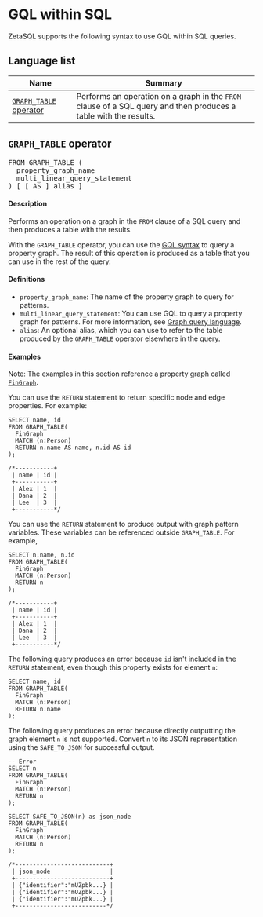 

<!-- mdlint off(WHITESPACE_LINE_LENGTH) -->

# GQL within SQL

ZetaSQL supports the following syntax to use GQL
within SQL queries.

## Language list

<table>
  <thead>
    <tr>
      <th>Name</th>
      <th>Summary</th>
    </tr>
  </thead>
  <tbody>

<tr>
  <td><a href="https://github.com/google/zetasql/blob/master/docs/graph-sql-queries.md#graph_table_operator"><code>GRAPH_TABLE</code> operator</a>
</td>
  <td>
    Performs an operation on a graph in the <code>FROM</code> clause of a SQL
    query and then produces a table with the results.
  </td>
</tr>

  </tbody>
</table>

## `GRAPH_TABLE` operator 
<a id="graph_table_operator"></a>

<pre>
FROM GRAPH_TABLE (
  <span class="var">property_graph_name</span>
  <span class="var">multi_linear_query_statement</span>
) [ [ AS ] <span class="var">alias</span> ]
</pre>

#### Description

Performs an operation on a graph in the `FROM` clause of a SQL query and then
produces a table with the results.

With the `GRAPH_TABLE` operator, you can use the [GQL syntax][graph-query-statements]
to query a property graph. The result of this operation is produced as a table that
you can use in the rest of the query.

#### Definitions

+ `property_graph_name`: The name of the property graph to query for patterns.
+ `multi_linear_query_statement`: You can use GQL to query a property graph for
   patterns. For more information, see [Graph query language][graph-query-statements].
+ `alias`: An optional alias, which you can use to refer to the table
  produced by the `GRAPH_TABLE` operator elsewhere in the query.

#### Examples

Note: The examples in this section reference a property graph called
[`FinGraph`][fin-graph].

[fin-graph]: https://github.com/google/zetasql/blob/master/docs/graph-schema-statements.md#fin_graph

You can use the `RETURN` statement to return specific node and edge properties.
For example:

```zetasql
SELECT name, id
FROM GRAPH_TABLE(
  FinGraph
  MATCH (n:Person)
  RETURN n.name AS name, n.id AS id
);

/*-----------+
 | name | id |
 +-----------+
 | Alex | 1  |
 | Dana | 2  |
 | Lee  | 3  |
 +-----------*/
```

You can use the `RETURN` statement to produce output with graph pattern
variables. These variables can be referenced outside `GRAPH_TABLE`. For example,

```zetasql
SELECT n.name, n.id
FROM GRAPH_TABLE(
  FinGraph
  MATCH (n:Person)
  RETURN n
);

/*-----------+
 | name | id |
 +-----------+
 | Alex | 1  |
 | Dana | 2  |
 | Lee  | 3  |
 +-----------*/
```

The following query produces an error because `id` isn't
included in the `RETURN` statement, even though this property exists for
element `n`:

```zetasql {.bad}
SELECT name, id
FROM GRAPH_TABLE(
  FinGraph
  MATCH (n:Person)
  RETURN n.name
);
```

The following query produces an error because directly outputting the graph
element `n` is not supported. Convert `n` to its JSON representation using the
`SAFE_TO_JSON` for successful output.

```zetasql {.bad}
-- Error
SELECT n
FROM GRAPH_TABLE(
  FinGraph
  MATCH (n:Person)
  RETURN n
);
```

```zetasql
SELECT SAFE_TO_JSON(n) as json_node
FROM GRAPH_TABLE(
  FinGraph
  MATCH (n:Person)
  RETURN n
);

/*---------------------------+
 | json_node                 |
 +---------------------------+
 | {"identifier":"mUZpbk...} |
 | {"identifier":"mUZpbk...} |
 | {"identifier":"mUZpbk...} |
 +--------------------------*/
```

[graph-query-statements]: https://github.com/google/zetasql/blob/master/docs/graph-query-statements.md

